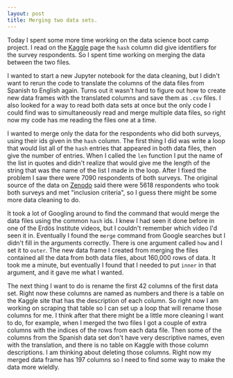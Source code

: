 ```yaml
---
layout: post
title: Merging two data sets.  
---
```

Today I spent some more time working on the data science boot camp project.  I read on the [Kaggle](https://www.kaggle.com/datasets/thedevastator/mental-health-in-drug-users-during-covid-19) page the `hash` column did give identifiers for the survey respondents.  So I spent time working on merging the data between the two files.

I wanted to start a new Jupyter notebook for the data cleaning, but I didn't want to rerun the code to translate the columns of the data files from Spanish to English again.  Turns out it wasn't hard to figure out how to create new data frames with the translated columns and save them as `.csv` files.  I also looked for a way to read both data sets at once but the only code I could find was to simultaneously read and merge multiple data files, so right now my code has me reading the files one at a time.

I wanted to merge only the data for the respondents who did both surveys, using their ids given in the `hash` column.  The first thing I did was write a loop that would list all of the `hash` entries that appeared in both data files, then give the number of entries.  When I called the `len` function I put the name of the list in quotes and didn't realize that would give me the length of the string that was the name of the list I made in the loop.  After I fixed the problem I saw there were 7090 respondents of both surveys.  The original source of the data on [Zenodo](https://zenodo.org/record/4324025#.ZAlO6nbMK3C) said there were 5618 respondents who took both surveys and met "inclusion criteria", so I guess there might be some more data cleaning to do.  

It took a lot of Googling around to find the command that would merge the data files using the common `hash` ids.  I knew I had seen it done before in one of the Erdös Institute videos, but I couldn't remember which video I'd seen it in.  Eventually I found the `merge` command from Google searches but I didn't fill in the arguments correctly.  There is one argument called `how` and I set it to `outer`.  The new data frame I created from merging the files contained all the data from both data files, about 160,000 rows of data.  It took me a minute, but eventually I found that I needed to put `inner` in that argument, and it gave me what I wanted.

The next thing I want to do is rename the first 42 columns of the first data set.  Right now these columns are named as numbers and there is a table on the Kaggle site that has the description of each column.  So right now I am working on scraping that table so I can set up a loop that will rename those columns for me.  I think after that there might be a little more cleaning I want to do, for example, when I merged the two files I got a couple of extra columns with the indices of the rows from each data file.  Then some of the columns from the Spanish data set don't have very descriptive names, even with the translation, and there is no table on Kaggle with those column descriptions.  I am thinking about deleting those columns.  Right now my merged data frame has 197 columns so I need to find some way to make the data more wieldly.
